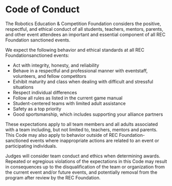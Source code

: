 # Code of Conduct

The Robotics Education & Competition Foundation considers the positive, respectful, and ethical conduct of all students, teachers, mentors, parents, and other event attendees an important and essential component of all REC Foundation sanctioned events.

We expect the following behavior and ethical standards at all REC Foundationsanctioned events:

* Act with integrity, honesty, and reliability
* Behave in a respectful and professional manner with eventstaff, volunteers, and fellow competitors
* Exhibit maturity and class when dealing with difficult and stressful situations
* Respect individual differences
* Follow all rules as listed in the current game manual
* Student-centered teams with limited adult assistance
* Safety as a top priority
* Good sportsmanship, which includes supporting your alliance partners

These expectations apply to all team members and all adults associated with a team including, but not limited to, teachers, mentors and parents. This Code may also apply to behavior outside of REC Foundation-sanctioned events where inappropriate actions are
related to an event or participating individuals.

Judges will consider team conduct and ethics when determining awards. Repeated or egregious violations of the expectations in this Code may result in consequences up to the disqualification of the team or organization from the current event and/or future events, and potentially removal from the program after review by the REC Foundation.
